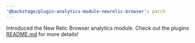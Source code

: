 ```yaml
---
'@backstage/plugin-analytics-module-newrelic-browser': patch
---
```


Introduced the New Relic Browser analytics module. Check out the plugins [README.md](https://github.com/backstage/backstage/tree/master/plugins/analytics-module-new-relic) for more details!
